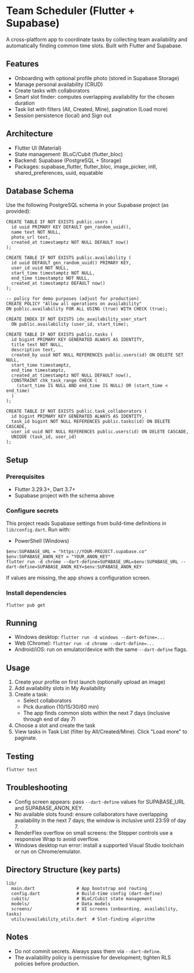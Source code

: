 # Team Scheduler (Flutter + Supabase)

A cross-platform app to coordinate tasks by collecting team availability and automatically finding common time slots. Built with Flutter and Supabase.

## Features
- Onboarding with optional profile photo (stored in Supabase Storage)
- Manage personal availability (CRUD)
- Create tasks with collaborators
- Smart slot finder: computes overlapping availability for the chosen duration
- Task list with filters (All, Created, Mine), pagination (Load more)
- Session persistence (local) and Sign out

## Architecture
- Flutter UI (Material)
- State management: BLoC/Cubit (flutter_bloc)
- Backend: Supabase (PostgreSQL + Storage)
- Packages: supabase_flutter, flutter_bloc, image_picker, intl, shared_preferences, uuid, equatable

## Database Schema
Use the following PostgreSQL schema in your Supabase project (as provided):

```
CREATE TABLE IF NOT EXISTS public.users (
  id uuid PRIMARY KEY DEFAULT gen_random_uuid(),
  name text NOT NULL,
  photo_url text,
  created_at timestamptz NOT NULL DEFAULT now()
);

CREATE TABLE IF NOT EXISTS public.availability (
  id uuid DEFAULT gen_random_uuid() PRIMARY KEY,
  user_id uuid NOT NULL,
  start_time timestamptz NOT NULL,
  end_time timestamptz NOT NULL,
  created_at timestamptz DEFAULT now()
);

-- policy for demo purposes (adjust for production)
CREATE POLICY "Allow all operations on availability"
ON public.availability FOR ALL USING (true) WITH CHECK (true);

CREATE INDEX IF NOT EXISTS idx_availability_user_start
  ON public.availability (user_id, start_time);

CREATE TABLE IF NOT EXISTS public.tasks (
  id bigint PRIMARY KEY GENERATED ALWAYS AS IDENTITY,
  title text NOT NULL,
  description text,
  created_by uuid NOT NULL REFERENCES public.users(id) ON DELETE SET NULL,
  start_time timestamptz,
  end_time timestamptz,
  created_at timestamptz NOT NULL DEFAULT now(),
  CONSTRAINT chk_task_range CHECK (
    (start_time IS NULL AND end_time IS NULL) OR (start_time < end_time)
  )
);

CREATE TABLE IF NOT EXISTS public.task_collaborators (
  id bigint PRIMARY KEY GENERATED ALWAYS AS IDENTITY,
  task_id bigint NOT NULL REFERENCES public.tasks(id) ON DELETE CASCADE,
  user_id uuid NOT NULL REFERENCES public.users(id) ON DELETE CASCADE,
  UNIQUE (task_id, user_id)
);
```

## Setup
### Prerequisites
- Flutter 3.29.3+, Dart 3.7+
- Supabase project with the schema above

### Configure secrets
This project reads Supabase settings from build-time definitions in `lib/config.dart`.
Run with:

- PowerShell (Windows)
```
$env:SUPABASE_URL = "https://YOUR-PROJECT.supabase.co"
$env:SUPABASE_ANON_KEY = "YOUR_ANON_KEY"
flutter run -d chrome --dart-define=SUPABASE_URL=$env:SUPABASE_URL --dart-define=SUPABASE_ANON_KEY=$env:SUPABASE_ANON_KEY
```

If values are missing, the app shows a configuration screen.

### Install dependencies
```
flutter pub get
```

## Running
- Windows desktop: `flutter run -d windows --dart-define=...`
- Web (Chrome): `flutter run -d chrome --dart-define=...`
- Android/iOS: run on emulator/device with the same `--dart-define` flags.

## Usage
1. Create your profile on first launch (optionally upload an image)
2. Add availability slots in My Availability
3. Create a task:
   - Select collaborators
   - Pick duration (10/15/30/60 min)
   - The app finds common slots within the next 7 days (inclusive through end of day 7)
4. Choose a slot and create the task
5. View tasks in Task List (filter by All/Created/Mine). Click "Load more" to paginate.

## Testing
```
flutter test
```

## Troubleshooting
- Config screen appears: pass `--dart-define` values for SUPABASE_URL and SUPABASE_ANON_KEY.
- No available slots found: ensure collaborators have overlapping availability in the next 7 days; the window is inclusive until 23:59 of day 7.
- RenderFlex overflow on small screens: the Stepper controls use a responsive Wrap to avoid overflow.
- Windows desktop run error: install a supported Visual Studio toolchain or run on Chrome/emulator.

## Directory Structure (key parts)
```
lib/
  main.dart                # App bootstrap and routing
  config.dart              # Build-time config (dart-define)
  cubits/                  # BLoC/Cubit state management
  models/                  # Data models
  screens/                 # UI screens (onboarding, availability, tasks)
  utils/availability_utils.dart  # Slot-finding algorithm
```

## Notes
- Do not commit secrets. Always pass them via `--dart-define`.
- The availability policy is permissive for development; tighten RLS policies before production.
